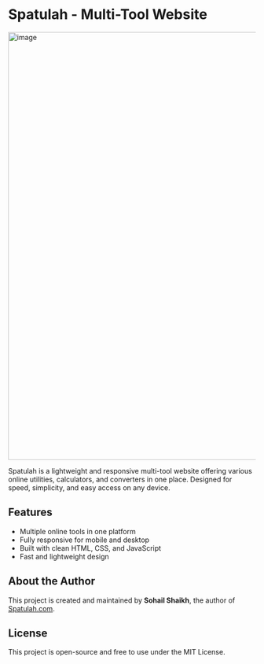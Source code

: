 # Spatulah - Multi-Tool Website
<img width="1531" height="870" alt="image" src="https://github.com/user-attachments/assets/c345491d-79ee-40c4-bf21-0c5b4e8d54cb" />


Spatulah is a lightweight and responsive multi-tool website offering various online utilities, calculators, and converters in one place. Designed for speed, simplicity, and easy access on any device.

## Features
- Multiple online tools in one platform
- Fully responsive for mobile and desktop
- Built with clean HTML, CSS, and JavaScript
- Fast and lightweight design

## About the Author
This project is created and maintained by **Sohail Shaikh**, the author of [Spatulah.com](https://spatulah.com/).

## License
This project is open-source and free to use under the MIT License.

